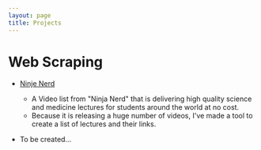 ```yaml
---
layout: page
title: Projects
---
```


# Web Scraping

- [Ninje Nerd](scraping\NinjaNerdVideo_pandas_230208_1332_01_pandas.html)
  - A Video list from "Ninja Nerd" that is delivering high quality science and medicine lectures for students around the world at no cost.
  - Because it is releasing a huge number of videos, I've made a tool to create a list of lectures and their links.


- To be created...
